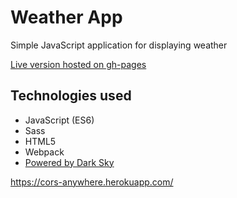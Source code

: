 # Weather App

Simple JavaScript application for displaying weather

[Live version hosted on gh-pages](https://verthon.github.io/Weather-App/dist)

## Technologies used

- JavaScript (ES6)
- Sass
- HTML5
- Webpack
- [Powered by Dark Sky](https://darksky.net/poweredby/ )

https://cors-anywhere.herokuapp.com/

